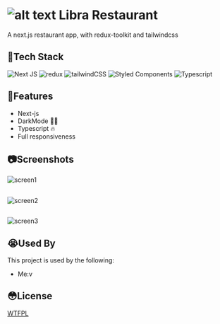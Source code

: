 

# ![alt text](F:\Workspace\LibraRestaurantFrontend\public\assets\images\logo\logo-removebg-preview.png) Libra Restaurant


A next.js restaurant app, with redux-toolkit and tailwindcss



## 🥵Tech Stack

![Next JS](https://img.shields.io/badge/Next-black?style=for-the-badge&logo=next.js&logoColor=white) ![redux](https://img.shields.io/badge/Redux-593D88?style=for-the-badge&logo=redux&logoColor=white)  ![tailwindCSS](https://img.shields.io/badge/Tailwind_CSS-38B2AC?style=for-the-badge&logo=tailwind-css&logoColor=white) ![Styled Components](https://img.shields.io/badge/styled--components-DB7093?style=for-the-badge&logo=styled-components&logoColor=white) ![Typescript](https://img.shields.io/badge/TypeScript-007ACC?style=for-the-badge&logo=typescript&logoColor=white) 

 
## 🦄Features

- Next-js
- DarkMode 🐱‍👤
- Typescript 🔥
- Full responsiveness


## 📷Screenshots


![screen1](https://user-images.githubusercontent.com/45109516/135887679-9d760f00-45da-41a7-baa7-e1ffe88f6ea0.png)



## 



![screen2](https://user-images.githubusercontent.com/45109516/135887676-5ae5a9d8-5232-4ea8-8a97-37d8855e476a.png)



## 


![screen3](https://user-images.githubusercontent.com/45109516/135887678-4f1667ce-b754-49f8-a62d-ebb6c9f888fb.png)


  
## 😭Used By

This project is used by the following:

- Me:v

  
## 😳License

[WTFPL](http://www.wtfpl.net/about/)

  
